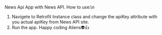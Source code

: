 News Api App with News API.
How to use:\n
1. Navigete to Retrofit Instance class and change the apiKey attribute with you actual apiKey from News API site.
2. Run the app.
   Happy coding Aliens👽👍
